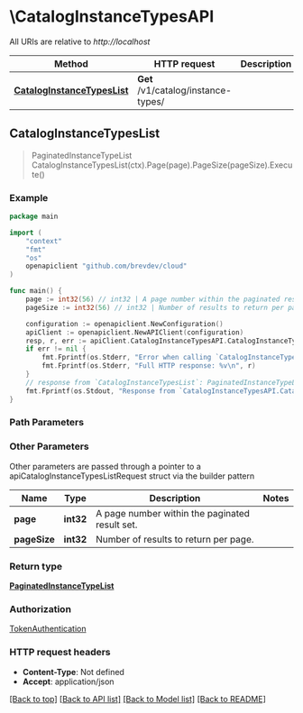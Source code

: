 # \CatalogInstanceTypesAPI

All URIs are relative to *http://localhost*

Method | HTTP request | Description
------------- | ------------- | -------------
[**CatalogInstanceTypesList**](CatalogInstanceTypesAPI.md#CatalogInstanceTypesList) | **Get** /v1/catalog/instance-types/ | 



## CatalogInstanceTypesList

> PaginatedInstanceTypeList CatalogInstanceTypesList(ctx).Page(page).PageSize(pageSize).Execute()



### Example

```go
package main

import (
	"context"
	"fmt"
	"os"
	openapiclient "github.com/brevdev/cloud"
)

func main() {
	page := int32(56) // int32 | A page number within the paginated result set. (optional)
	pageSize := int32(56) // int32 | Number of results to return per page. (optional)

	configuration := openapiclient.NewConfiguration()
	apiClient := openapiclient.NewAPIClient(configuration)
	resp, r, err := apiClient.CatalogInstanceTypesAPI.CatalogInstanceTypesList(context.Background()).Page(page).PageSize(pageSize).Execute()
	if err != nil {
		fmt.Fprintf(os.Stderr, "Error when calling `CatalogInstanceTypesAPI.CatalogInstanceTypesList``: %v\n", err)
		fmt.Fprintf(os.Stderr, "Full HTTP response: %v\n", r)
	}
	// response from `CatalogInstanceTypesList`: PaginatedInstanceTypeList
	fmt.Fprintf(os.Stdout, "Response from `CatalogInstanceTypesAPI.CatalogInstanceTypesList`: %v\n", resp)
}
```

### Path Parameters



### Other Parameters

Other parameters are passed through a pointer to a apiCatalogInstanceTypesListRequest struct via the builder pattern


Name | Type | Description  | Notes
------------- | ------------- | ------------- | -------------
 **page** | **int32** | A page number within the paginated result set. | 
 **pageSize** | **int32** | Number of results to return per page. | 

### Return type

[**PaginatedInstanceTypeList**](PaginatedInstanceTypeList.md)

### Authorization

[TokenAuthentication](../README.md#TokenAuthentication)

### HTTP request headers

- **Content-Type**: Not defined
- **Accept**: application/json

[[Back to top]](#) [[Back to API list]](../README.md#documentation-for-api-endpoints)
[[Back to Model list]](../README.md#documentation-for-models)
[[Back to README]](../README.md)

